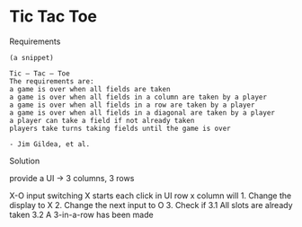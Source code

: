 # Tic Tac Toe

Requirements

`(a snippet)`
```
Tic – Tac – Toe
The requirements are:
a game is over when all fields are taken
a game is over when all fields in a column are taken by a player
a game is over when all fields in a row are taken by a player
a game is over when all fields in a diagonal are taken by a player
a player can take a field if not already taken
players take turns taking fields until the game is over

- Jim Gildea, et al.
```

Solution

provide a UI -> 3 columns, 3 rows

X-O input switching
X starts
each click in UI row x column will
    1. Change the display to X
    2. Change the next input to O
    3. Check if
        3.1 All slots are already taken
        3.2 A 3-in-a-row has been made
